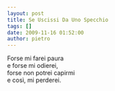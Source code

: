 ```yaml
---
layout: post
title: Se Uscissi Da Uno Specchio
tags: []
date: 2009-11-16 01:52:00
author: pietro
---
```

Forse mi farei paura<br/>e forse mi odierei,<br/>forse non potrei capirmi<br/>e così, mi perderei.
